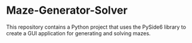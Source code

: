 # Maze-Generator-Solver
This repository contains a Python project that uses the PySide6 library to create a GUI application for generating and solving mazes.
